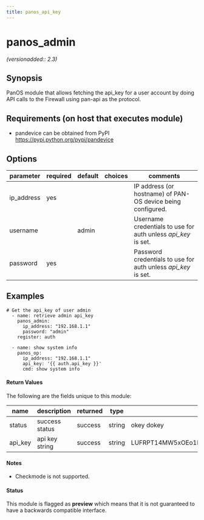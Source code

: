 ```yaml
---
title: panos_api_key
---
```

# panos_admin

_(versionadded:: 2.3)_


## Synopsis

PanOS module that allows fetching the api_key for a user account by doing API calls to the Firewall using pan-api as the protocol.


## Requirements (on host that executes module)

- pandevice can be obtained from PyPI https://pypi.python.org/pypi/pandevice

## Options

| parameter | required | default | choices | comments |
| --- | --- | --- | --- | --- |
| ip_address | yes |  |  | IP address (or hostname) of PAN-OS device being configured. |
| username |  | admin |  | Username credentials to use for auth unless *api_key* is set. |
| password | yes |  |  | Password credentials to use for auth unless *api_key* is set. |

## Examples

    # Get the api_key of user admin
      - name: retrieve admin api_key
        panos_admin:
          ip_address: "192.168.1.1"
          password: "admin"
        register: auth

      - name: show system info
        panos_op:
          ip_address: "192.168.1.1"
          api_key: '{{ auth.api_key }}'
          cmd: show system info
#### Return Values

The following are the fields unique to this module:

| name | description | returned | type | sample |
| --- | --- | --- | --- | --- |
| status | success status | success | string | okey dokey |
| api_key | api key string | success | string | LUFRPT14MW5xOEo1R09KVlBZNnpnemh0VHRBOWl6TGM9bXcwM3JHUGVhRlNiY0dCR0srNERUQT09 |

#### Notes

- Checkmode is not supported.



#### Status

This module is flagged as **preview** which means that it is not guaranteed to have a backwards compatible interface.

